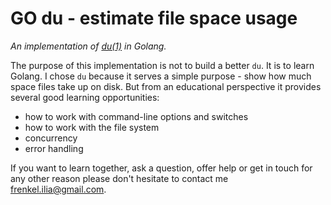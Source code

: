 # GO du - estimate file space usage

_An implementation of [du(1)](https://man7.org/linux/man-pages/man1/du.1p.html) in Golang._

The purpose of this implementation is not to build a better `du`. It is to learn Golang. I chose `du` because it serves a simple purpose - show how much space files take up on disk. But from an educational perspective it provides several good learning opportunities:
 - how to work with command-line options and switches
 - how to work with the file system
 - concurrency
 - error handling

If you want to learn together, ask a question, offer help or get in touch for any other reason please don't hesitate to contact me [frenkel.ilia@gmail.com](mailto:frenkel.ilia@gmail.com).
